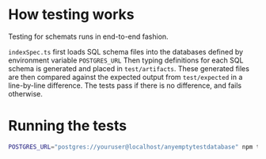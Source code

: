 # How testing works

Testing for schemats runs in end-to-end fashion.

`indexSpec.ts` first loads SQL schema files into the databases defined by environment variable `POSTGRES_URL`
Then typing definitions for each SQL schema is generated and placed in `test/artifacts`.
These generated files are then compared against the expected output from `test/expected`
in a line-by-line difference. The tests pass if there is no difference, and fails otherwise.

# Running the tests

```bash
POSTGRES_URL="postgres://youruser@localhost/anyemptytestdatabase" npm test
```
